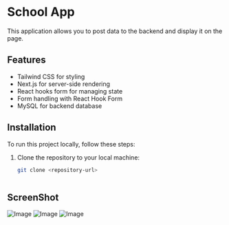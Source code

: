 # School App

This application allows you to post data to the backend and display it on the page.

## Features
- Tailwind CSS for styling
- Next.js for server-side rendering
- React hooks form for managing state
- Form handling with React Hook Form
- MySQL for backend database

## Installation
To run this project locally, follow these steps:

1. Clone the repository to your local machine:
   ```bash
   git clone <repository-url>



## ScreenShot

![Image](./schoolweb/public/Screenshot1.png)
![Image](./schoolweb/public/Screenshot2.png)
![Image](./schoolweb/public/Screenshot3.png)

